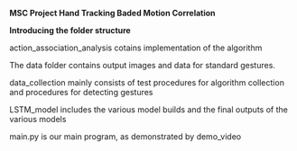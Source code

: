 **MSC Project Hand Tracking Baded Motion Correlation**

**Introducing the folder structure**

action_association_analysis cotains implementation of the algorithm

The data folder contains output images and data for standard gestures.

data_collection mainly consists of test procedures for algorithm collection and procedures for detecting gestures

LSTM_model includes the various model builds and the final outputs of the various models

main.py is our main program, as demonstrated by demo_video
